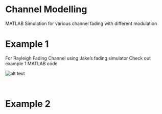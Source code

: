 # Channel Modelling
MATLAB Simulation for various channel fading with different modulation


# Example 1
For Rayleigh Fading Channel using Jake’s fading simulator 
Check out example 1 MATLAB code
<br />

 ![alt text](https://github.com/tahenan/ChannelModelling/blob/main/photos/hw1.jpg)

<br />


# Example 2 

